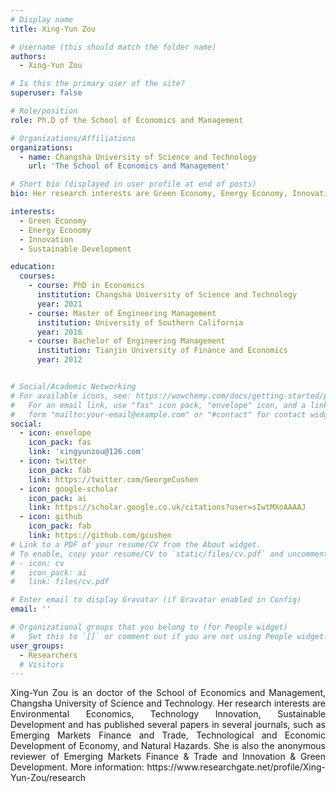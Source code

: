 ```yaml
---
# Display name
title: Xing-Yun Zou

# Username (this should match the folder name)
authors:
  - Xing-Yun Zou

# Is this the primary user of the site?
superuser: false

# Role/position
role: Ph.D of the School of Economics and Management

# Organizations/Affiliations
organizations:
  - name: Changsha University of Science and Technology
    url: 'The School of Economics and Management'

# Short bio (displayed in user profile at end of posts)
bio: Her research interests are Green Economy, Energy Economy, Innovation, Sustainable Development.

interests:
  - Green Economy
  - Energy Economy
  - Innovation
  - Sustainable Development

education:
  courses:
    - course: PhD in Economics
      institution: Changsha University of Science and Technology
      year: 2021
    - course: Master of Engineering Management
      institution: University of Southern California
      year: 2016
    - course: Bachelor of Engineering Management
      institution: Tianjin University of Finance and Economics
      year: 2012


# Social/Academic Networking
# For available icons, see: https://wowchemy.com/docs/getting-started/page-builder/#icons
#   For an email link, use "fas" icon pack, "envelope" icon, and a link in the
#   form "mailto:your-email@example.com" or "#contact" for contact widget.
social:
  - icon: envelope
    icon_pack: fas
    link: 'xingyunzou@126.com'
  - icon: twitter
    icon_pack: fab
    link: https://twitter.com/GeorgeCushen
  - icon: google-scholar
    icon_pack: ai
    link: https://scholar.google.co.uk/citations?user=sIwtMXoAAAAJ
  - icon: github
    icon_pack: fab
    link: https://github.com/gcushen
# Link to a PDF of your resume/CV from the About widget.
# To enable, copy your resume/CV to `static/files/cv.pdf` and uncomment the lines below.
# - icon: cv
#   icon_pack: ai
#   link: files/cv.pdf

# Enter email to display Gravatar (if Gravatar enabled in Config)
email: ''

# Organizational groups that you belong to (for People widget)
#   Set this to `[]` or comment out if you are not using People widget.
user_groups:
  - Researchers
  # Visitors
---
```


<div style="text-align: justify">
Xing-Yun Zou is an doctor of the School of Economics and Management, Changsha University of Science and Technology. Her research interests are Environmental Economics, Technology Innovation, Sustainable Development and has published several papers in several journals, such as Emerging Markets Finance and Trade, Technological and Economic Development of Economy, and Natural Hazards. She is also the anonymous reviewer of Emerging Markets Finance & Trade and Innovation & Green Development. More information: https://www.researchgate.net/profile/Xing-Yun-Zou/research
</div>